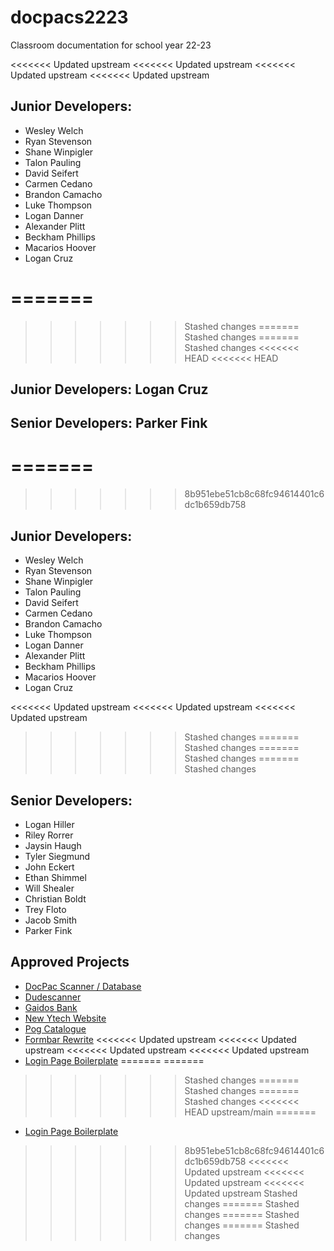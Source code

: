 # docpacs2223
Classroom documentation for school year 22-23

<<<<<<< Updated upstream
<<<<<<< Updated upstream
<<<<<<< Updated upstream
<<<<<<< Updated upstream
## Junior Developers:
- Wesley Welch
- Ryan Stevenson
- Shane Winpigler
- Talon Pauling
- David Seifert
- Carmen Cedano
- Brandon Camacho
- Luke Thompson
- Logan Danner
- Alexander Plitt
- Beckham Phillips
- Macarios Hoover
- Logan Cruz

=======
=======
>>>>>>> Stashed changes
=======
>>>>>>> Stashed changes
=======
>>>>>>> Stashed changes
<<<<<<< HEAD
<<<<<<< HEAD
## Junior Developers: Logan Cruz

## Senior Developers: Parker Fink
=======
=======
>>>>>>> 8b951ebe51cb8c68fc94614401c6dc1b659db758
## Junior Developers:
- Wesley Welch
- Ryan Stevenson
- Shane Winpigler
- Talon Pauling
- David Seifert
- Carmen Cedano
- Brandon Camacho
- Luke Thompson
- Logan Danner
- Alexander Plitt
- Beckham Phillips
- Macarios Hoover
- Logan Cruz

<<<<<<< Updated upstream
<<<<<<< Updated upstream
<<<<<<< Updated upstream
>>>>>>> Stashed changes
=======
>>>>>>> Stashed changes
=======
>>>>>>> Stashed changes
=======
>>>>>>> Stashed changes
## Senior Developers:
- Logan Hiller
- Riley Rorrer
- Jaysin Haugh
- Tyler Siegmund
- John Eckert
- Ethan Shimmel
- Will Shealer
- Christian Boldt
- Trey Floto
- Jacob Smith
- Parker Fink

## Approved Projects
- [DocPac Scanner / Database](https://github.com/csmith1188/docpacs2223)
- [Dudescanner](https://github.com/csmith1188/dudescanner)
- [Gaidos Bank](https://github.com/csmith1188/GaidosBank)
- [New Ytech Website](https://github.com/csmith1188/newsiteproposal)
- [Pog Catalogue](https://github.com/csmith1188/OnlyPogs)
- [Formbar Rewrite](https://github.com/csmith1188/Formbar.js)
<<<<<<< Updated upstream
<<<<<<< Updated upstream
<<<<<<< Updated upstream
<<<<<<< Updated upstream
- [Login Page Boilerplate](https://github.com/csmith1188/NEELite_loginBoilerplate)
=======
=======
>>>>>>> Stashed changes
=======
>>>>>>> Stashed changes
=======
>>>>>>> Stashed changes
<<<<<<< HEAD
>>>>>>> upstream/main
=======
- [Login Page Boilerplate](https://github.com/csmith1188/NEELite_loginBoilerplate)
>>>>>>> 8b951ebe51cb8c68fc94614401c6dc1b659db758
<<<<<<< Updated upstream
<<<<<<< Updated upstream
<<<<<<< Updated upstream
>>>>>>> Stashed changes
=======
>>>>>>> Stashed changes
=======
>>>>>>> Stashed changes
=======
>>>>>>> Stashed changes
